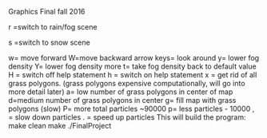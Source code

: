 Graphics Final
fall 2016


r =switch to rain/fog scene

s =switch to snow scene 

w= move forward W=move backward
arrow keys= look around 
y= lower fog density
Y= lower fog density more
t= take fog density back to default value
H = switch off help statement
h = switch on help statement
x = get rid of all grass polygons. (grass polygons expensive computationally, will go into more detail later)
a= low number of grass polygons in center of map
d=medium number of grass polygons in center
g= fill map with grass polygons (slow)
P= more total particles ~90000
p= less particles - 10000
, = slow down particles
. = speed up particles
This will build the program: make clean
make
./FinalProject
